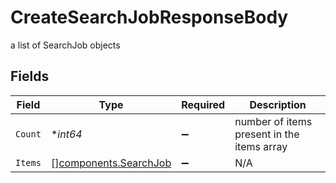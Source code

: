 # CreateSearchJobResponseBody

a list of SearchJob objects


## Fields

| Field                                                          | Type                                                           | Required                                                       | Description                                                    |
| -------------------------------------------------------------- | -------------------------------------------------------------- | -------------------------------------------------------------- | -------------------------------------------------------------- |
| `Count`                                                        | **int64*                                                       | :heavy_minus_sign:                                             | number of items present in the items array                     |
| `Items`                                                        | [][components.SearchJob](../../models/components/searchjob.md) | :heavy_minus_sign:                                             | N/A                                                            |